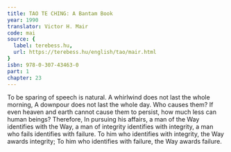 ```yaml
---
title: TAO TE CHING: A Bantam Book
year: 1990
translator: Victor H. Mair
code: mai
source: {
  label: terebess.hu,
  url: https://terebess.hu/english/tao/mair.html
}
isbn: 978-0-307-43463-0
part: 1
chapter: 23
---
```

To be sparing of speech is natural.
A whirlwind does not last the whole morning,
A downpour does not last the whole day.
Who causes them?
If even heaven and earth cannot cause them to persist, how much less can human beings?
Therefore,
In pursuing his affairs,
a man of the Way identifies with the Way,
a man of integrity identifies with integrity,
a man who fails identifies with failure.
To him who identifies with integrity, the Way awards integrity;
To him who identifies with failure, the Way awards failure.